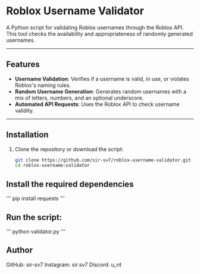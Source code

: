 # Roblox Username Validator

A Python script for validating Roblox usernames through the Roblox API. This tool checks the availability and appropriateness of randomly generated usernames.

---

## Features
- **Username Validation**: Verifies if a username is valid, in use, or violates Roblox's naming rules.
- **Random Username Generation**: Generates random usernames with a mix of letters, numbers, and an optional underscore.
- **Automated API Requests**: Uses the Roblox API to check username validity.

---

## Installation

1. Clone the repository or download the script:
   ```bash
   git clone https://github.com/sir-sv7/roblox-username-validator.git
   cd roblox-username-validator

## Install the required dependencies

'''
pip install requests
'''

## Run the script:
'''
python validator.py
'''



## Author
GitHub: sir-sv7
Instagram: sir.sv7
Discord: u_nt
